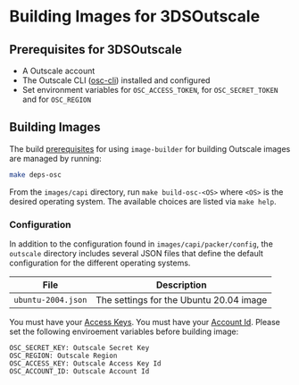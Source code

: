 # Building Images for 3DSOutscale

## Prerequisites for 3DSOutscale

- A Outscale account
- The Outscale CLI ([osc-cli](https://github.com/outscale/osc-cli)) installed and configured
- Set environment variables for `OSC_ACCESS_TOKEN`, for `OSC_SECRET_TOKEN` and for `OSC_REGION`


## Building Images

The build [prerequisites](../capi.md#prerequisites) for using `image-builder` for
building Outscale images are managed by running:

```bash
make deps-osc
```

From the `images/capi` directory, run `make build-osc-<OS>` where `<OS>` is the desired operating system. The available choices are listed via `make help`.

### Configuration

In addition to the configuration found in `images/capi/packer/config`, the `outscale`
directory includes several JSON files that define the default configuration for
the different operating systems.

| File | Description |
|------|-------------|
| `ubuntu-2004.json` | The settings for the Ubuntu 20.04 image |

You must have your [Access Keys](https://docs.outscale.com/en/userguide/About-Access-Keys.html).
You must have your [Account Id](https://docs.outscale.com/en/userguide/Getting-Information-About-Your-Account-and-Quotas.html).
Please set the following enviroement variables before building image:
```
OSC_SECRET_KEY: Outscale Secret Key
OSC_REGION: Outscale Region
OSC_ACCESS_KEY: Outscale Access Key Id
OSC_ACCOUNT_ID: Outscale Account Id 
```
